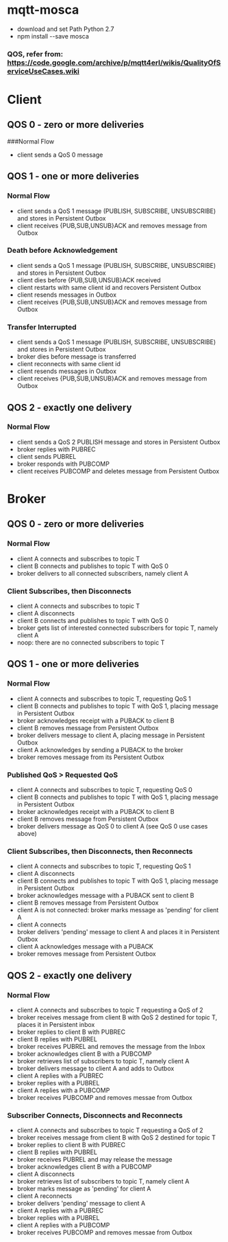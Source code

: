 # mqtt-mosca

- download and set Path Python 2.7
- npm install --save mosca

### QOS, refer from: https://code.google.com/archive/p/mqtt4erl/wikis/QualityOfServiceUseCases.wiki

# Client

## QOS 0 - zero or more deliveries

###Normal Flow

- client sends a QoS 0 message

## QOS 1 - one or more deliveries

### Normal Flow

- client sends a QoS 1 message (PUBLISH, SUBSCRIBE, UNSUBSCRIBE) and stores in Persistent Outbox
- client receives {PUB,SUB,UNSUB}ACK and removes message from Outbox

### Death before Acknowledgement

- client sends a QoS 1 message (PUBLISH, SUBSCRIBE, UNSUBSCRIBE) and stores in Persistent Outbox
- client dies before {PUB,SUB,UNSUB}ACK received
- client restarts with same client id and recovers Persistent Outbox
- client resends messages in Outbox
- client receives {PUB,SUB,UNSUB}ACK and removes message from Outbox

### Transfer Interrupted

- client sends a QoS 1 message (PUBLISH, SUBSCRIBE, UNSUBSCRIBE) and stores in Persistent Outbox
- broker dies before message is transferred
- client reconnects with same client id
- client resends messages in Outbox
- client receives {PUB,SUB,UNSUB}ACK and removes message from Outbox

## QOS 2 - exactly one delivery

### Normal Flow

- client sends a QoS 2 PUBLISH message and stores in Persistent Outbox
- broker replies with PUBREC
- client sends PUBREL
- broker responds with PUBCOMP
- client receives PUBCOMP and deletes message from Persistent Outbox

# Broker

## QOS 0 - zero or more deliveries

### Normal Flow

- client A connects and subscribes to topic T
- client B connects and publishes to topic T with QoS 0
- broker delivers to all connected subscribers, namely client A

### Client Subscribes, then Disconnects

- client A connects and subscribes to topic T
- client A disconnects
- client B connects and publishes to topic T with QoS 0
- broker gets list of interested connected subscribers for topic T, namely client A
- noop: there are no connected subscribers to topic T

## QOS 1 - one or more deliveries

### Normal Flow

- client A connects and subscribes to topic T, requesting QoS 1
- client B connects and publishes to topic T with QoS 1, placing message in Persistent Outbox
- broker acknowledges receipt with a PUBACK to client B
- client B removes message from Persistent Outbox
- broker delivers message to client A, placing message in Persistent Outbox
- client A acknowledges by sending a PUBACK to the broker
- broker removes message from its Persistent Outbox

### Published QoS > Requested QoS

- client A connects and subscribes to topic T, requesting QoS 0
- client B connects and publishes to topic T with QoS 1, placing message in Persistent Outbox
- broker acknowledges receipt with a PUBACK to client B
- client B removes message from Persistent Outbox
- broker delivers message as QoS 0 to client A (see QoS 0 use cases above)

### Client Subscribes, then Disconnects, then Reconnects

- client A connects and subscribes to topic T, requesting QoS 1
- client A disconnects
- client B connects and publishes to topic T with QoS 1, placing message in Persistent Outbox
- broker acknowledges message with a PUBACK sent to client B
- client B removes message from Persistent Outbox
- client A is not connected: broker marks message as 'pending' for client A
- client A connects
- broker delivers 'pending' message to client A and places it in Persistent Outbox
- client A acknowledges message with a PUBACK
- broker removes message from Persistent Outbox

## QOS 2 - exactly one delivery

### Normal Flow

- client A connects and subscribes to topic T requesting a QoS of 2
- broker receives message from client B with QoS 2 destined for topic T, places it in Persistent inbox
- broker replies to client B with PUBREC
- client B replies with PUBREL
- broker receives PUBREL and removes the message from the Inbox
- broker acknowledges client B with a PUBCOMP
- broker retrieves list of subscribers to topic T, namely client A
- broker delivers message to client A and adds to Outbox
- client A replies with a PUBREC
- broker replies with a PUBREL
- client A replies with a PUBCOMP
- broker receives PUBCOMP and removes messae from Outbox

### Subscriber Connects, Disconnects and Reconnects

- client A connects and subscribes to topic T requesting a QoS of 2
- broker receives message from client B with QoS 2 destined for topic T
- broker replies to client B with PUBREC
- client B replies with PUBREL
- broker receives PUBREL and may release the message
- broker acknowledges client B with a PUBCOMP
- client A disconnects
- broker retrieves list of subscribers to topic T, namely client A
- broker marks message as 'pending' for client A
- client A reconnects
- broker delivers 'pending' message to client A
- client A replies with a PUBREC
- broker replies with a PUBREL
- client A replies with a PUBCOMP
- broker receives PUBCOMP and removes messae from Outbox
